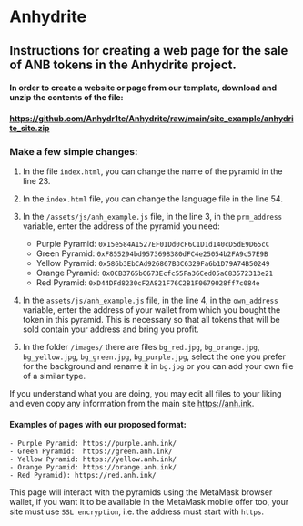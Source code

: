# Anhydrite

## Instructions for creating a web page for the sale of ANB tokens in the Anhydrite project.


#### In order to create a website or page from our template, download and unzip the contents of the file:
#### https://github.com/Anhydr1te/Anhydrite/raw/main/site_example/anhydrite_site.zip

### Make a few simple changes:


1. In the file `index.html`, you can change the name of the pyramid in the line 23.

2. In the `index.html` file, you can change the language file in the line 54.

3. In the `/assets/js/anh_example.js` file, in the line 3, in the `prm_address` variable, enter the address of the pyramid you need:

	- Purple Pyramid: `0x15e584A1527EF01Dd0cF6C1D1d140cD5dE9D65cC`
	- Green Pyramid:  `0xF855294bd9573698380dFC4e25054b2FA9c57E9B`
	- Yellow Pyramid: `0x586b3EbCAd926867B3C6329Fa6b1D79A74B50249`
	- Orange Pyramid: `0x0CB3765bC673Ecfc55Fa36Ced05aC83572313e21`
	- Red Pyramid:    `0xD44DFd8230cF2A821F76C2B1F0679028ff7c084e`

4. In the `assets/js/anh_example.js` file, in the line 4, in the `own_address` variable, enter the address of your wallet from which you bought the token in this pyramid. This is necessary so that all tokens that will be sold contain your address and bring you profit.

5. In the folder `/images/` there are files `bg_red.jpg`, `bg_orange.jpg`, `bg_yellow.jpg`, `bg_green.jpg`, `bg_purple.jpg`, select the one you prefer for the background and rename it in `bg.jpg`
   or you can add your own file of a similar type.


If you understand what you are doing, you may edit all files to your liking and even copy any information from the main site https://anh.ink.

#### Examples of pages with our proposed format:

	- Purple Pyramid: https://purple.anh.ink/
	- Green Pyramid:  https://green.anh.ink/
	- Yellow Pyramid: https://yellow.anh.ink/
	- Orange Pyramid: https://orange.anh.ink/
	- Red Pyramid): https://red.anh.ink/

This page will interact with the pyramids using the MetaMask browser wallet, if you want it to be available in the MetaMask mobile offer too, your site must use `SSL encryption`, i.e. the address must start with `https`.